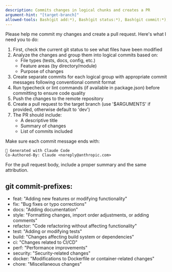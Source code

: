 ```yaml
---
description: Commits changes in logical chunks and creates a PR
argument-hint: "[target-branch]"
allowed-tools: Bash(git add:*), Bash(git status:*), Bash(git commit:*), Bash(git push:*), Bash(git log:*), Bash(git diff:*), Bash(git branch:*), Bash(git rev-parse:*), Bash(gh pr create:*), Bash(git ls-files:*)
---
```


Please help me commit my changes and create a pull request. Here's what I need you to do:

1. First, check the current git status to see what files have been modified
2. Analyze the changes and group them into logical commits based on:
   - File types (tests, docs, config, etc.)
   - Feature areas (by directory/module)
   - Purpose of changes
3. Create separate commits for each logical group with appropriate commit messages following conventional commit format
4. Run typecheck or lint commands (if available in package.json) before committing to ensure code quality
5. Push the changes to the remote repository
6. Create a pull request to the target branch (use '$ARGUMENTS' if provided, otherwise default to 'dev')
6. The PR should include:
   - A descriptive title
   - Summary of changes
   - List of commits included

Make sure each commit message ends with:

```
🤖 Generated with Claude Code
Co-Authored-By: Claude <noreply@anthropic.com>
```

For the pull request body, include a proper summary and the same attribution.

## git commit-prefixes:

- feat: "Adding new features or modifying functionality"
- fix: "Bug fixes or typo corrections"
- docs: "Adding documentation"
- style: "Formatting changes, import order adjustments, or adding comments"
- refactor: "Code refactoring without affecting functionality"
- test: "Adding or modifying tests"
- build: "Changes affecting build system or dependencies"
- ci: "Changes related to CI/CD"
- perf: "Performance improvements"
- security: "Security-related changes"
- docker: "Modifications to Dockerfile or container-related changes"
- chore: "Miscellaneous changes"
